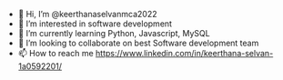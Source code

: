 - 👋 Hi, I’m @keerthanaselvanmca2022
- 👀 I’m interested in software development
- 🌱 I’m currently learning Python, Javascript, MySQL
- 💞️ I’m looking to collaborate on best Software development team
- 📫 How to reach me https://www.linkedin.com/in/keerthana-selvan-1a0592201/

<!---
keerthanaselvanmca2022/keerthanaselvanmca2022 is a ✨ special ✨ repository because its `README.md` (this file) appears on your GitHub profile.
You can click the Preview link to take a look at your changes.
--->
